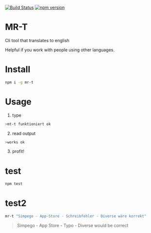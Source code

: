 [![Build Status](https://travis-ci.org/syzer/mr-t.svg?branch=master)](https://travis-ci.org/syzer/mr-t)
[![npm version](https://badge.fury.io/js/mr-t.svg)](https://badge.fury.io/js/mr-t)

# MR-T

Cli tool that translates to english

Helpful if you work with people using other languages.


# Install

```bash
npm i -g mr-t
```

# Usage

1. type
```bash
>mt-t funktioniert ok
```
2. read output
```bash
>works ok
```
3. profit!

# test
```bash
npm test
```

# test2
```bash
mr-t "Simpego - App-Store - Schreibfehler - Diverse wäre korrekt"
``` 
>Simpego - App Store - Typo - Diverse would be correct
